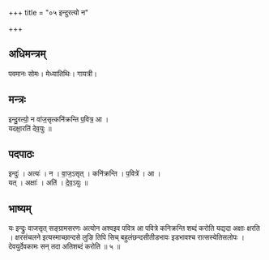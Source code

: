 +++
title = "०५ इन्दुरत्यो न"

+++
## अधिमन्त्रम्
पवमानः सोमः। मेध्यातिथिः। गायत्री।

## मन्त्रः
इन्दु॒रत्यो॒ न वा॑ज॒सृत्कनि॑क्रन्ति प॒वित्र॒ आ ।  
यदक्षा॒रति॑ देव॒युः ॥

## पदपाठः
इन्दुः॑ । अत्यः॑ । न । वा॒ज॒ऽसृत् । कनि॑क्रन्ति । प॒वित्रे॑ । आ ।  
यत् । अक्षाः॑ । अति॑ । दे॒व॒ऽयुः ॥

## भाष्यम्
यः इन्द्रुः वाजसृत् सङ्ग्रामसरणः अत्योन अश्वइव पवित्र आ पवित्रे कनिक्रन्ति शब्दं करोति यद्यदा अक्षाः क्षरति । क्षरसंचलने इत्यस्माच्छान्दसे लुङि तिपि सिच् बहुलंछन्दसीतीडभावः इडभावश्च रात्सस्येतिसलोपः । देवयुर्देवकामः सन् तदा अतिशब्दं करोति ॥ ५ ॥